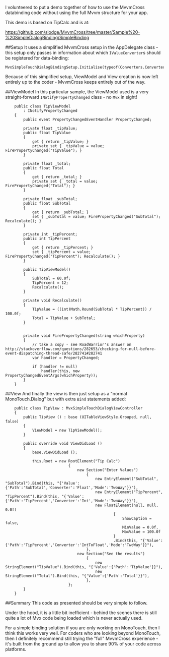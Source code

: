 I volunteered to put a demo together of how to use the MvvmCross databinding code without using the full Mvvm structure for your app.

This demo is based on TipCalc and is at:

https://github.com/slodge/MvvmCross/tree/master/Sample%20-%20SimpleDialogBinding/SimpleBinding

##Setup
It uses a simplified MvvmCross setup in the AppDelegate class - this setup only passes in information about which `IValueConverter`s should be registered for data-binding:

```
MvxSimpleTouchDialogBindingSetup.Initialise(typeof(Converters.Converters));
```

Because of this simplified setup, ViewModel and View creation is now left entirely up to the coder - MvvmCross keeps entirely out of the way.

##ViewModel
In this particular sample, the ViewModel used is a very straight-forward `INotifyPropertyChanged` class - no `Mvx` in sight!

```
    public class TipViewModel
        : INotifyPropertyChanged
    {
        public event PropertyChangedEventHandler PropertyChanged;

        private float _tipValue;
        public float TipValue
        {
            get { return _tipValue; }
            private set { _tipValue = value; FirePropertyChanged("TipValue"); }
        }

        private float _total;
        public float Total
        {
            get { return _total; }
            private set { _total = value; FirePropertyChanged("Total"); }
        }

        private float _subTotal;
        public float SubTotal
        {
            get { return _subTotal; }
            set { _subTotal = value; FirePropertyChanged("SubTotal"); Recalculate(); }
        }

        private int _tipPercent;
        public int TipPercent
        {
            get { return _tipPercent; }
            set { _tipPercent = value; FirePropertyChanged("TipPercent"); Recalculate(); }
        }

        public TipViewModel()
        {
            SubTotal = 60.0f;
            TipPercent = 12;
            Recalculate();
        }

        private void Recalculate()
        {
            TipValue = ((int)Math.Round(SubTotal * TipPercent)) / 100.0f;
            Total = TipValue + SubTotal;
        }


        private void FirePropertyChanged(string whichProperty)
        {
            // take a copy - see RoadWarrior's answer on http://stackoverflow.com/questions/282653/checking-for-null-before-event-dispatching-thread-safe/282741#282741
            var handler = PropertyChanged;

            if (handler != null)
                handler(this, new PropertyChangedEventArgs(whichProperty));
        }
    }
```

##View
And finally the view is then just setup as a "normal MonoTouch.Dialog" but with extra `Bind` statements added:

```
    public class TipView : MvxSimpleTouchDialogViewController
    {
        public TipView () : base (UITableViewStyle.Grouped, null, false)
        {
            ViewModel = new TipViewModel();
        }

        public override void ViewDidLoad ()
        {
            base.ViewDidLoad ();

            this.Root = new RootElement("Tip Calc")
                            {
                                new Section("Enter Values")
                                    {
                                        new EntryElement("SubTotal", "SubTotal").Bind(this, "{'Value':{'Path':'SubTotal','Converter':'Float','Mode':'TwoWay'}}"),
                                        new EntryElement("TipPercent", "TipPercent").Bind(this, "{'Value':{'Path':'TipPercent','Converter':'Int','Mode':'TwoWay'}}"),
                                        new FloatElement(null, null, 0.0f)
                                                {
                                                    ShowCaption = false,
                                                    MinValue = 0.0f,
                                                    MaxValue = 100.0f
                                                }
                                                .Bind(this, "{'Value':{'Path':'TipPercent','Converter':'IntToFloat','Mode':'TwoWay'}}"),
                                    },
                                new Section("See the results")
                                    {
                                        new StringElement("TipValue").Bind(this, "{'Value':{'Path':'TipValue'}}"),
                                        new StringElement("Total").Bind(this, "{'Value':{'Path':'Total'}}"),
                                    },
                            };
        }
    }
```

##Summary
This code as presented should be very simple to follow.

Under the hood, it is a little bit inefficient - behind the scenes there is still quite a lot of Mvx code being loaded which is never actually used. 


For a simple binding solution if you are only working on MonoTouch, then I think this works very well. For coders who are looking beyond MonoTouch, then I definitely recommend still trying the "full" MvvmCross experience - it's built from the ground up to allow you to share 90% of your code across platforms.